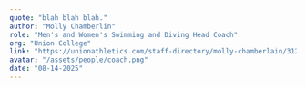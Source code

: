 ```yaml
---
quote: "blah blah blah."
author: "Molly Chamberlin"
role: "Men's and Women's Swimming and Diving Head Coach"
org: "Union College"
link: "https://unionathletics.com/staff-directory/molly-chamberlain/312"
avatar: "/assets/people/coach.png"
date: "08-14-2025"
---
```

